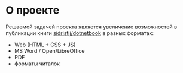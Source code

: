# О проекте

Решаемой задачей проекта является увеличение возможностей в публикации книги [sidristij/dotnetbook](https://github.com/sidristij/dotnetbook) в разных форматах:

  - Web (HTML + CSS + JS)
  - MS Word / Open/LibreOffice
  - PDF
  - форматы читалок
